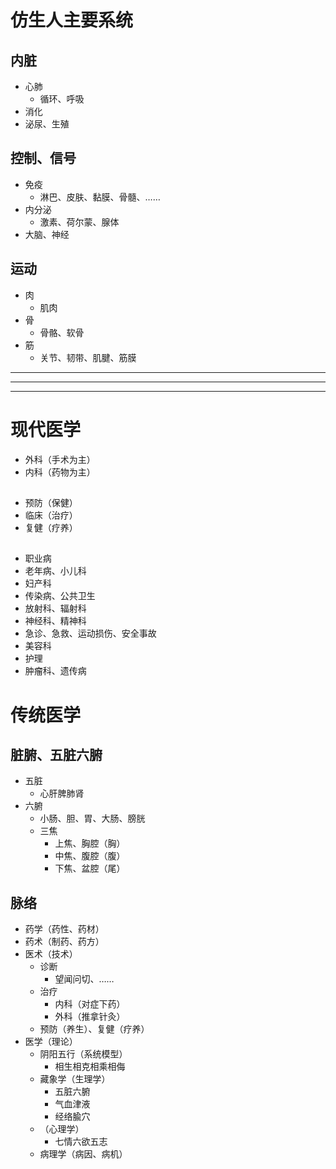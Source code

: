 # 仿生人主要系统
## 内脏
- 心肺
  - 循环、呼吸
- 消化
- 泌尿、生殖
## 控制、信号
- 免疫
  - 淋巴、皮肤、黏膜、骨髓、……
- 内分泌
  - 激素、荷尔蒙、腺体
- 大脑、神经
## 运动
- 肉
  - 肌肉
- 骨
  - 骨骼、软骨
- 筋
  - 关节、韧带、肌腱、筋膜


[激素]:肾上腺素、内啡肽、褪黑素、血清素、催产素
[神经递质]:\

---
---
---
# 现代医学
- 外科（手术为主）
- 内科（药物为主）
##
- 预防（保健）
- 临床（治疗）
- 复健（疗养）
##
- 职业病
- 老年病、小儿科
- 妇产科
- 传染病、公共卫生
- 放射科、辐射科
- 神经科、精神科
- 急诊、急救、运动损伤、安全事故
- 美容科
- 护理
- 肿瘤科、遗传病


[医学专科 - 维基百科]:(https://zh.wikipedia.org/wiki/醫學專科)


# 传统医学
## 脏腑、五脏六腑
- 五脏
  - 心肝脾肺肾
- 六腑
  - 小肠、胆、胃、大肠、膀胱
  - 三焦
    - 上焦、胸腔（胸）
    - 中焦、腹腔（腹）
    - 下焦、盆腔（尾）
## 脉络
- 药学（药性、药材）
- 药术（制药、药方）
- 医术（技术）
  - 诊断
    - 望闻问切、……
  - 治疗
    - 内科（对症下药）
    - 外科（推拿针灸）
  - 预防（养生）、复健（疗养）
- 医学（理论）
  - 阴阳五行（系统模型）
    - 相生相克相乘相侮
  - 藏象学（生理学）
    - 五脏六腑
    - 气血津液
    - 经络腧穴
  - （心理学）
    - 七情六欲五志
  - 病理学（病因、病机）

